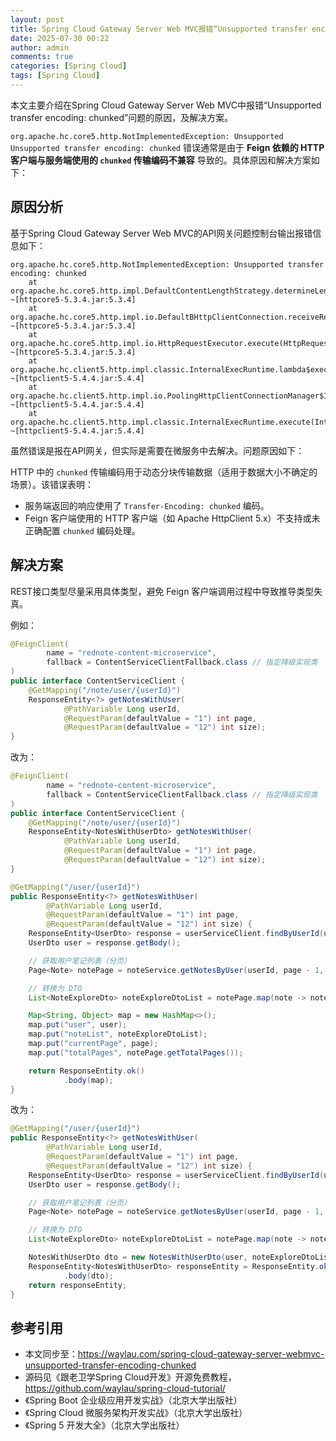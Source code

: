 ```yaml
---
layout: post
title: Spring Cloud Gateway Server Web MVC报错“Unsupported transfer encoding chunked”解决
date: 2025-07-30 00:22
author: admin
comments: true
categories: [Spring Cloud]
tags: [Spring Cloud]
---
```


本文主要介绍在Spring Cloud Gateway Server Web MVC中报错“Unsupported transfer encoding: chunked”问题的原因，及解决方案。

<!-- more -->

`org.apache.hc.core5.http.NotImplementedException: Unsupported Unsupported transfer encoding: chunked` 错误通常是由于 **Feign 依赖的 HTTP 客户端与服务端使用的 `chunked` 传输编码不兼容** 导致的。具体原因和解决方案如下：


## 原因分析


基于Spring Cloud Gateway Server Web MVC的API网关问题控制台输出报错信息如下：


```
org.apache.hc.core5.http.NotImplementedException: Unsupported transfer encoding: chunked
	at org.apache.hc.core5.http.impl.DefaultContentLengthStrategy.determineLength(DefaultContentLengthStrategy.java:90) ~[httpcore5-5.3.4.jar:5.3.4]
	at org.apache.hc.core5.http.impl.io.DefaultBHttpClientConnection.receiveResponseEntity(DefaultBHttpClientConnection.java:355) ~[httpcore5-5.3.4.jar:5.3.4]
	at org.apache.hc.core5.http.impl.io.HttpRequestExecutor.execute(HttpRequestExecutor.java:213) ~[httpcore5-5.3.4.jar:5.3.4]
	at org.apache.hc.client5.http.impl.classic.InternalExecRuntime.lambda$execute$0(InternalExecRuntime.java:236) ~[httpclient5-5.4.4.jar:5.4.4]
	at org.apache.hc.client5.http.impl.io.PoolingHttpClientConnectionManager$InternalConnectionEndpoint.execute(PoolingHttpClientConnectionManager.java:791) ~[httpclient5-5.4.4.jar:5.4.4]
	at org.apache.hc.client5.http.impl.classic.InternalExecRuntime.execute(InternalExecRuntime.java:233) ~[httpclient5-5.4.4.jar:5.4.4]
```

虽然错误是报在API网关，但实际是需要在微服务中去解决。问题原因如下：



HTTP 中的 `chunked` 传输编码用于动态分块传输数据（适用于数据大小不确定的场景）。该错误表明：
- 服务端返回的响应使用了 `Transfer-Encoding: chunked` 编码。
- Feign 客户端使用的 HTTP 客户端（如 Apache HttpClient 5.x）不支持或未正确配置 `chunked` 编码处理。


## 解决方案

REST接口类型尽量采用具体类型，避免 Feign 客户端调用过程中导致推导类型失真。

例如：

```java
@FeignClient(
        name = "rednote-content-microservice",
        fallback = ContentServiceClientFallback.class // 指定降级实现类
)
public interface ContentServiceClient {
    @GetMapping("/note/user/{userId}")
    ResponseEntity<?> getNotesWithUser(
            @PathVariable Long userId,
            @RequestParam(defaultValue = "1") int page,
            @RequestParam(defaultValue = "12") int size);
}
```

改为：

```java
@FeignClient(
        name = "rednote-content-microservice",
        fallback = ContentServiceClientFallback.class // 指定降级实现类
)
public interface ContentServiceClient {
    @GetMapping("/note/user/{userId}")
    ResponseEntity<NotesWithUserDto> getNotesWithUser(
            @PathVariable Long userId,
            @RequestParam(defaultValue = "1") int page,
            @RequestParam(defaultValue = "12") int size);
}
```

```java
@GetMapping("/user/{userId}")
public ResponseEntity<?> getNotesWithUser(
        @PathVariable Long userId,
        @RequestParam(defaultValue = "1") int page,
        @RequestParam(defaultValue = "12") int size) {
    ResponseEntity<UserDto> response = userServiceClient.findByUserId(userId);
    UserDto user = response.getBody();

    // 获取用户笔记列表（分页）
    Page<Note> notePage = noteService.getNotesByUser(userId, page - 1, size);

    // 转换为 DTO
    List<NoteExploreDto> noteExploreDtoList = notePage.map(note -> noteService.toExploreDto(note, user)).getContent();

    Map<String, Object> map = new HashMap<>();
    map.put("user", user);
    map.put("noteList", noteExploreDtoList);
    map.put("currentPage", page);
    map.put("totalPages", notePage.getTotalPages());

    return ResponseEntity.ok()
            .body(map);
}
```


改为：


```java
@GetMapping("/user/{userId}")
public ResponseEntity<?> getNotesWithUser(
        @PathVariable Long userId,
        @RequestParam(defaultValue = "1") int page,
        @RequestParam(defaultValue = "12") int size) {
    ResponseEntity<UserDto> response = userServiceClient.findByUserId(userId);
    UserDto user = response.getBody();

    // 获取用户笔记列表（分页）
    Page<Note> notePage = noteService.getNotesByUser(userId, page - 1, size);

    // 转换为 DTO
    List<NoteExploreDto> noteExploreDtoList = notePage.map(note -> noteService.toExploreDto(note, user)).getContent();

    NotesWithUserDto dto = new NotesWithUserDto(user, noteExploreDtoList, page, notePage.getTotalPages());
    ResponseEntity<NotesWithUserDto> responseEntity = ResponseEntity.ok()
            .body(dto);
    return responseEntity;
}
```


## 参考引用



* 本文同步至：<https://waylau.com/spring-cloud-gateway-server-webmvc-unsupported-transfer-encoding-chunked>
* 源码见《跟老卫学Spring Cloud开发》开源免费教程， <https://github.com/waylau/spring-cloud-tutorial/>
* 《Spring Boot 企业级应用开发实战》（北京大学出版社）
* 《Spring Cloud 微服务架构开发实战》（北京大学出版社）
* 《Spring 5 开发大全》（北京大学出版社）
